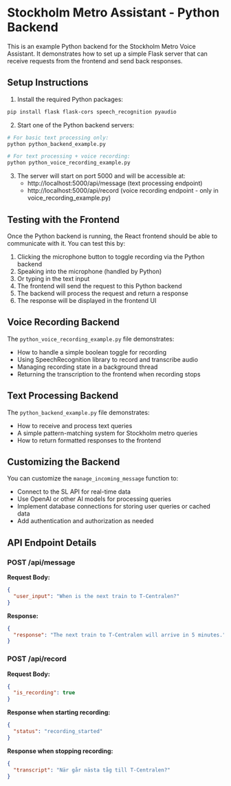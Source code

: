 
# Stockholm Metro Assistant - Python Backend

This is an example Python backend for the Stockholm Metro Voice Assistant. It demonstrates how to set up a simple Flask server that can receive requests from the frontend and send back responses.

## Setup Instructions

1. Install the required Python packages:

```bash
pip install flask flask-cors speech_recognition pyaudio
```

2. Start one of the Python backend servers:

```bash
# For basic text processing only:
python python_backend_example.py

# For text processing + voice recording:
python python_voice_recording_example.py
```

3. The server will start on port 5000 and will be accessible at:
   - http://localhost:5000/api/message (text processing endpoint)
   - http://localhost:5000/api/record (voice recording endpoint - only in voice_recording_example.py)

## Testing with the Frontend

Once the Python backend is running, the React frontend should be able to communicate with it. You can test this by:

1. Clicking the microphone button to toggle recording via the Python backend
2. Speaking into the microphone (handled by Python)
3. Or typing in the text input
4. The frontend will send the request to this Python backend
5. The backend will process the request and return a response
6. The response will be displayed in the frontend UI

## Voice Recording Backend

The `python_voice_recording_example.py` file demonstrates:
- How to handle a simple boolean toggle for recording
- Using SpeechRecognition library to record and transcribe audio
- Managing recording state in a background thread
- Returning the transcription to the frontend when recording stops

## Text Processing Backend 

The `python_backend_example.py` file demonstrates:
- How to receive and process text queries
- A simple pattern-matching system for Stockholm metro queries
- How to return formatted responses to the frontend

## Customizing the Backend

You can customize the `manage_incoming_message` function to:
- Connect to the SL API for real-time data
- Use OpenAI or other AI models for processing queries
- Implement database connections for storing user queries or cached data
- Add authentication and authorization as needed

## API Endpoint Details

### POST /api/message

**Request Body:**
```json
{
  "user_input": "When is the next train to T-Centralen?"
}
```

**Response:**
```json
{
  "response": "The next train to T-Centralen will arrive in 5 minutes."
}
```

### POST /api/record

**Request Body:**
```json
{
  "is_recording": true
}
```

**Response when starting recording:**
```json
{
  "status": "recording_started"
}
```

**Response when stopping recording:**
```json
{
  "transcript": "När går nästa tåg till T-Centralen?"
}
```
